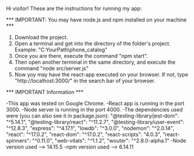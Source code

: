 Hi visitor! These are the instructions for running my app:

*** IMPORTANT: You may have node.js and npm installed on your machine ***

1. Download the project.
2. Open a terminal and get into the directory of the folder's project. Example: "C:YourPath\phone_catalog"
3. Once you are there, execute the command "npm start".
4. Then open another terminal in the same directory, and execute the command "node src/server.js"
5. Now yoy may have the react-app executed on your browser. If not, type "http://localhost:3000/" in the search bar of your browser.

*** IMPORTANT Information ***

-This app was tested on Google Chrome.
-React app is running in the port  3000.
-Node server is running in the port 4000.
-The dependencies used were (you can also see it in package.json):
   "@testing-library/jest-dom": "^5.14.1",
    "@testing-library/react": "^11.2.7",
    "@testing-library/user-event": "^12.8.3",
    "express": "^4.17.1",
    "lowdb": "^3.0.0",
    "nodemon": "^2.0.14",
    "react": "^17.0.2",
    "react-dom": "^17.0.2",
    "react-scripts": "4.0.3",
    "react-spinners": "^0.11.0",
    "web-vitals": "^1.1.2",
    "wouter": "^2.8.0-alpha.1"
-Node version used --> 14.15.5
-npm version used --> 6.14.11

